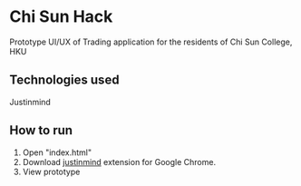 # Chi Sun Hack

Prototype UI/UX of Trading application for the residents of Chi Sun College, HKU

## Technologies used

Justinmind

## How to run

1. Open "index.html"
2. Download [justinmind](https://chrome.google.com/webstore/detail/justinmind-extension/pnfffbfcdapknabgmlnpagljkjdejaap) extension for Google Chrome.
3. View prototype
